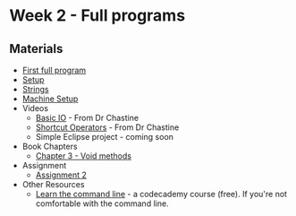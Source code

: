 Week 2 - Full programs
===

## Materials
+ [First full program](../content/FirstProgram.md)
+ [Setup](../content/Setup.md)
+ [Strings](../content/Strings.md)
+ [Machine Setup](../content/Setup.md)
+ Videos
    + [Basic IO](https://www.youtube.com/watch?v=W1oA5kOdqXQ&list=UUSH2TieRlco7uQOGU8Vppnw) - From Dr Chastine
    + [Shortcut Operators](https://www.youtube.com/watch?v=6z5pvttt31k&list=UUSH2TieRlco7uQOGU8Vppnw) - From Dr Chastine
    + Simple Eclipse project - coming soon
+ Book Chapters
    + [Chapter 3 - Void methods](http://greenteapress.com/thinkjava5/html/thinkjava005.html)
+ Assignment
    + [Assignment 2](Assignments/A2.md)
+ Other Resources
    + [Learn the command line](https://www.codecademy.com/learn/learn-the-command-line) - a codecademy course (free). If you're not comfortable with the command line.